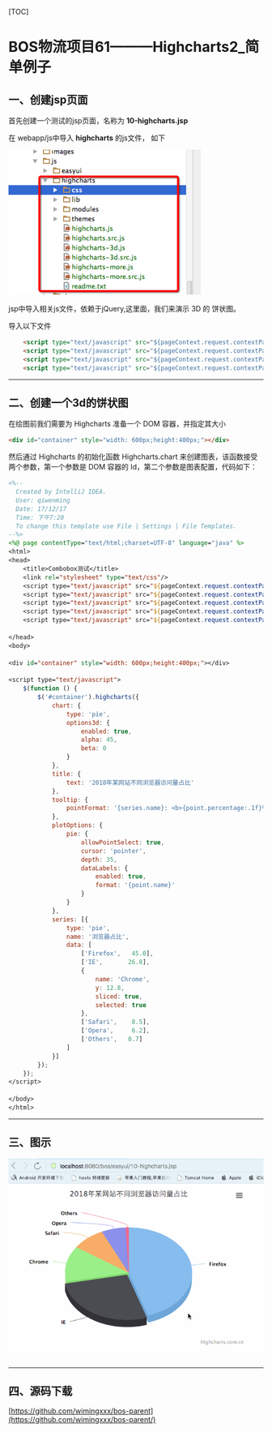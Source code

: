 [TOC]


# BOS物流项目61———Highcharts2\_简单例子


## 一、创建jsp页面

首先创建一个测试的jsp页面，名称为 **10-highcharts.jsp**

在 webapp/js中导入 **highcharts** 的js文件，
如下

![](../image/61/1.png)



jsp中导入相关js文件，依赖于jQuery,这里面，我们来演示 3D 的 饼状图。

导入以下文件

```html
    <script type="text/javascript" src="${pageContext.request.contextPath }/js/jquery-1.8.3.js"></script>
    <script type="text/javascript" src="${pageContext.request.contextPath }/js/highcharts/highcharts.js"></script>
    <script type="text/javascript" src="${pageContext.request.contextPath }/js/highcharts/highcharts-3d.js"></script>
    <script type="text/javascript" src="${pageContext.request.contextPath }/js/highcharts/modules/exporting.js"></script>
```


---

## 二、创建一个3d的饼状图

在绘图前我们需要为 Highcharts 准备一个 DOM 容器，并指定其大小

```html
<div id="container" style="width: 600px;height:400px;"></div>
```

然后通过 Highcharts 的初始化函数 Highcharts.chart 来创建图表，该函数接受两个参数，第一个参数是 DOM 容器的 Id，第二个参数是图表配置，代码如下：


```jsp
<%--
  Created by IntelliJ IDEA.
  User: qiwenming
  Date: 17/12/17
  Time: 下午7:20
  To change this template use File | Settings | File Templates.
--%>
<%@ page contentType="text/html;charset=UTF-8" language="java" %>
<html>
<head>
    <title>Combobox测试</title>
    <link rel="stylesheet" type="text/css"/>
    <script type="text/javascript" src="${pageContext.request.contextPath }/js/jquery-1.8.3.js"></script>
    <script type="text/javascript" src="${pageContext.request.contextPath }/js/highcharts/highcharts.js"></script>
    <script type="text/javascript" src="${pageContext.request.contextPath }/js/highcharts/highcharts-3d.js"></script>
    <script type="text/javascript" src="${pageContext.request.contextPath }/js/highcharts/modules/exporting.js"></script>
    <script type="text/javascript" src="${pageContext.request.contextPath }/js/highcharts/plugins/highcharts-zh_CN.js"></script>

</head>
<body>

<div id="container" style="width: 600px;height:400px;"></div>

<script type="text/javascript">
    $(function () {
        $('#container').highcharts({
            chart: {
                type: 'pie',
                options3d: {
                    enabled: true,
                    alpha: 45,
                    beta: 0
                }
            },
            title: {
                text: '2018年某网站不同浏览器访问量占比'
            },
            tooltip: {
                pointFormat: '{series.name}: <b>{point.percentage:.1f}%</b>'
            },
            plotOptions: {
                pie: {
                    allowPointSelect: true,
                    cursor: 'pointer',
                    depth: 35,
                    dataLabels: {
                        enabled: true,
                        format: '{point.name}'
                    }
                }
            },
            series: [{
                type: 'pie',
                name: '浏览器占比',
                data: [
                    ['Firefox',   45.0],
                    ['IE',       26.8],
                    {
                        name: 'Chrome',
                        y: 12.8,
                        sliced: true,
                        selected: true
                    },
                    ['Safari',    8.5],
                    ['Opera',     6.2],
                    ['Others',   0.7]
                ]
            }]
        });
    });
</script>

</body>
</html>

```

---


## 三、图示


![](../image/61/1.gif)


---





## 四、源码下载

[https://github.com/wimingxxx/bos-parent](https://github.com/wimingxxx/bos-parent/)